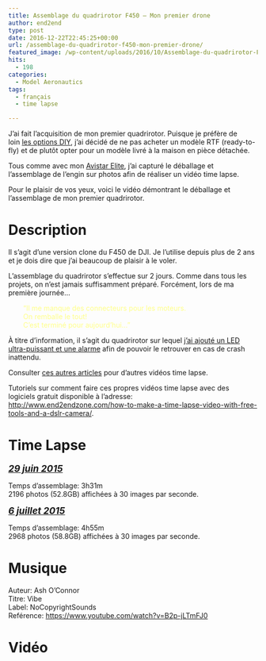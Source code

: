 ```yaml
---
title: Assemblage du quadrirotor F450 – Mon premier drone
author: end2end
type: post
date: 2016-12-22T22:45:25+00:00
url: /assemblage-du-quadrirotor-f450-mon-premier-drone/
featured_image: /wp-content/uploads/2016/10/Assemblage-du-quadrirotor-F450-–-Mon-premier-drone-672x378.jpg
hits:
  - 198
categories:
  - Model Aeronautics
tags:
  - français
  - time lapse

---
```

J&#8217;ai fait l’acquisition de mon premier quadrirotor. Puisque je préfère de loin [les options DIY][1], j&#8217;ai décidé de ne pas acheter un modèle RTF (ready-to-fly) et de plutôt opter pour un modèle livré à la maison en pièce détachée.

Tous comme avec mon [Avistar Elite][2], j&#8217;ai capturé le déballage et l&#8217;assemblage de l&#8217;engin sur photos afin de réaliser un vidéo time lapse.

Pour le plaisir de vos yeux, voici le vidéo démontrant le déballage et l&#8217;assemblage de mon premier quadrirotor.<!--more-->

# <span id="Description">Description</span>

Il s&#8217;agit d&#8217;une version clone du F450 de DJI. Je l&#8217;utilise depuis plus de 2 ans et je dois dire que j&#8217;ai beaucoup de plaisir à le voler.

L&#8217;assemblage du quadrirotor s&#8217;effectue sur 2 jours. Comme dans tous les projets, on n&#8217;est jamais suffisamment préparé. Forcément, lors de ma première journée&#8230;

<p style="padding-left: 30px; color: #ffff88;">
  &#8220;Il me manque des connecteurs pour les moteurs.<br /> On remballe le tout!<br /> C&#8217;est terminé pour aujourd&#8217;hui&#8230;&#8221;
</p>

À titre d&#8217;information, il s&#8217;agit du quadrirotor sur lequel [j&#8217;ai ajouté un LED ultra-puissant et une alarme][3] afin de pouvoir le retrouver en cas de crash inattendu.

Consulter [ces autres articles][4] pour d&#8217;autres vidéos time lapse.

Tutoriels sur comment faire ces propres vidéos time lapse avec des logiciels gratuit disponible à l&#8217;adresse:  
<a href="http://www.end2endzone.com/how-to-make-a-time-lapse-video-with-free-tools-and-a-dslr-camera/" target="_blank" rel="noopener">http://www.end2endzone.com/how-to-make-a-time-lapse-video-with-free-tools-and-a-dslr-camera/</a>.

# <span id="Time_Lapse">Time Lapse</span>

<span style="font-size: 14pt;"><em><strong><span style="text-decoration: underline;">29 juin 2015</span></strong></em></span>

Temps d&#8217;assemblage: 3h31m  
2196 photos (52.8GB) affichées à 30 images par seconde.

<span style="font-size: 14pt;"><strong><em><span style="text-decoration: underline;">6 juillet 2015</span></em></strong></span>

Temps d&#8217;assemblage: 4h55m  
2968 photos (58.8GB) affichées à 30 images par seconde.

# <span id="Musique">Musique</span>

Auteur: Ash O&#8217;Connor  
Titre: Vibe  
Label: NoCopyrightSounds  
Reférence: <https://www.youtube.com/watch?v=B2p-jLTmFJ0>

# <span id="Video">Vidéo</span>

 [1]: /tag/diy/
 [2]: /deballage-du-avistar-elite-46-un-video-timelapse/
 [3]: /diy-lost-plane-alarm-finder-and-10-watts-led-visual-aids-for-easy-orientation/
 [4]: /tag/time-lapse/